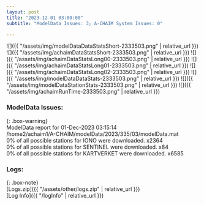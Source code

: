 ```yaml
---
layout: post
title: "2023-12-01 03:00:00"
subtitle: "ModelData Issues: 3; A-CHAIM System Issues: 0"

---
```


![]({{ "/assets/img/modelDataDataStatsShort-2333503.png" | relative_url }})
![]({{ "/assets/img/achaimDataStatsShort-2333503.png" | relative_url }})
![]({{ "/assets/img/achaimDataStatsLong00-2333503.png" | relative_url }})
![]({{ "/assets/img/achaimDataStatsLong01-2333503.png" | relative_url }})
![]({{ "/assets/img/achaimDataStatsLong02-2333503.png" | relative_url }})
![]({{ "/assets/img/modelDataDataStats-2333503.png" | relative_url }})
![]({{ "/assets/img/modelDataStationStats-2333503.png" | relative_url }})
![]({{ "/assets/img/achaimRunTime-2333503.png" | relative_url }})


### ModelData Issues:  
  
{: .box-warning}  
 ModelData report for 01-Dec-2023 03:15:14   
 /home2/achaim1/A-CHAIM/modelData/2023/335/03/modelData.mat   
 0% of all possible stations for IONO were downloaded. x2364   
 0% of all possible stations for SENTINEL were downloaded. x84   
 0% of all possible stations for KARTVERKET were downloaded. x6585   
  


### Logs:  
  
{: .box-note}  
[Logs.zip]({{ "/assets/other/logs.zip" | relative_url }})  
[Log Info]({{ "/logInfo" | relative_url }})  
